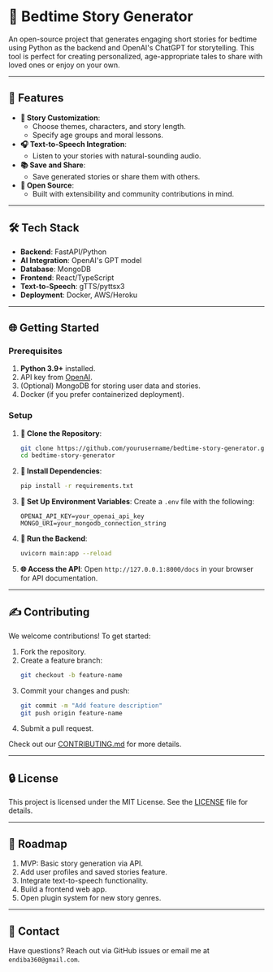 # 🎨 Bedtime Story Generator

An open-source project that generates engaging short stories for bedtime using Python as the backend and OpenAI's ChatGPT for storytelling. This tool is perfect for creating personalized, age-appropriate tales to share with loved ones or enjoy on your own.

---

## 🔬 Features

- **🎨 Story Customization**:
  - Choose themes, characters, and story length.
  - Specify age groups and moral lessons.
- **🎧 Text-to-Speech Integration**:
  - Listen to your stories with natural-sounding audio.
- **📚 Save and Share**:
  - Save generated stories or share them with others.
- **🔄 Open Source**:
  - Built with extensibility and community contributions in mind.

---

## 🛠️ Tech Stack

- **Backend**: FastAPI/Python
- **AI Integration**: OpenAI's GPT model
- **Database**: MongoDB
- **Frontend**: React/TypeScript
- **Text-to-Speech**: gTTS/pyttsx3
- **Deployment**: Docker, AWS/Heroku

---

## 🌐 Getting Started

### Prerequisites

1. **Python 3.9+** installed.
2. API key from [OpenAI](https://platform.openai.com/signup).
3. (Optional) MongoDB for storing user data and stories.
4. Docker (if you prefer containerized deployment).

### Setup

1. **🔧 Clone the Repository**:
   ```bash
   git clone https://github.com/yourusername/bedtime-story-generator.git
   cd bedtime-story-generator
   ```

2. **🔢 Install Dependencies**:
   ```bash
   pip install -r requirements.txt
   ```

3. **🔐 Set Up Environment Variables**:
   Create a `.env` file with the following:
   ```env
   OPENAI_API_KEY=your_openai_api_key
   MONGO_URI=your_mongodb_connection_string
   ```

4. **🚀 Run the Backend**:
   ```bash
   uvicorn main:app --reload
   ```

5. **🌐 Access the API**:
   Open `http://127.0.0.1:8000/docs` in your browser for API documentation.

---

## ✍️ Contributing

We welcome contributions! To get started:

1. Fork the repository.
2. Create a feature branch:
   ```bash
   git checkout -b feature-name
   ```
3. Commit your changes and push:
   ```bash
   git commit -m "Add feature description"
   git push origin feature-name
   ```
4. Submit a pull request.

Check out our [CONTRIBUTING.md](CONTRIBUTING.md) for more details.

---

## 🔒 License

This project is licensed under the MIT License. See the [LICENSE](LICENSE) file for details.

---

## 🔎 Roadmap

1. MVP: Basic story generation via API.
2. Add user profiles and saved stories feature.
3. Integrate text-to-speech functionality.
4. Build a frontend web app.
5. Open plugin system for new story genres.

---

## 📢 Contact

Have questions? Reach out via GitHub issues or email me at `endiba360@gmail.com`.
